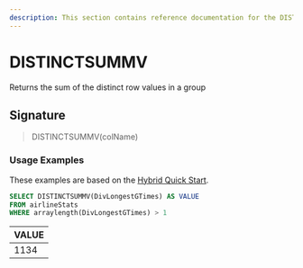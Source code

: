 ```yaml
---
description: This section contains reference documentation for the DISTINCTSUMMV function.
---
```


# DISTINCTSUMMV

Returns the sum of the distinct row values in a group

## Signature

> DISTINCTSUMMV(colName)

### Usage Examples <a href="#usage-examples" id="usage-examples"></a>

These examples are based on the [Hybrid Quick Start](https://docs.pinot.apache.org/basics/getting-started/quick-start#hybrid).

```sql
SELECT DISTINCTSUMMV(DivLongestGTimes) AS VALUE
FROM airlineStats
WHERE arraylength(DivLongestGTimes) > 1
```

| VALUE |
| ----- |
| 1134  |
